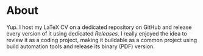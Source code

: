 # About

Yup. I host my LaTeX CV on a dedicated repository on GitHub and release every version of it using dedicated _Releases_. I really enjoyed the idea to review it as a coding project, making it buildable as a common project using build automation tools and release its binary (PDF) version.
